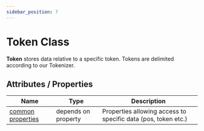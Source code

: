 ```yaml
---
sidebar_position: 7
---
```


# Token Class

**Token** stores data relative to a specific token. Tokens are delimited according to our Tokenizer.

## Attributes / Properties

| Name                                                                                   	| Type                	| Description                                                   	|
|----------------------------------------------------------------------------------------	|---------------------	|---------------------------------------------------------------	|
| [common properties](https://www.lettria.com/documentation/docs/python-sdk/common-properties) 	| depends on property 	| Properties allowing access to specific data (pos, token etc.) 	|
